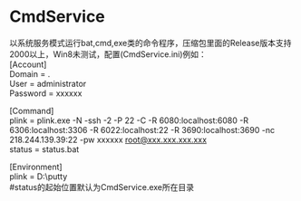# CmdService
以系统服务模式运行bat,cmd,exe类的命令程序，压缩包里面的Release版本支持2000以上，Win8未测试，配置(CmdService.ini)例如：  
[Account]  
Domain = .  
User = administrator  
Password = xxxxxx  
  
[Command]  
plink = plink.exe -N -ssh -2 -P 22 -C -R 6080:localhost:6080 -R 6306:localhost:3306 -R 6022:localhost:22 -R 3690:localhost:3690 -nc 218.244.139.39:22 -pw xxxxxx root@xxx.xxx.xxx.xxx  
status = status.bat  
  
[Environment]  
plink = D:\putty  
#status的起始位置默认为CmdService.exe所在目录  
